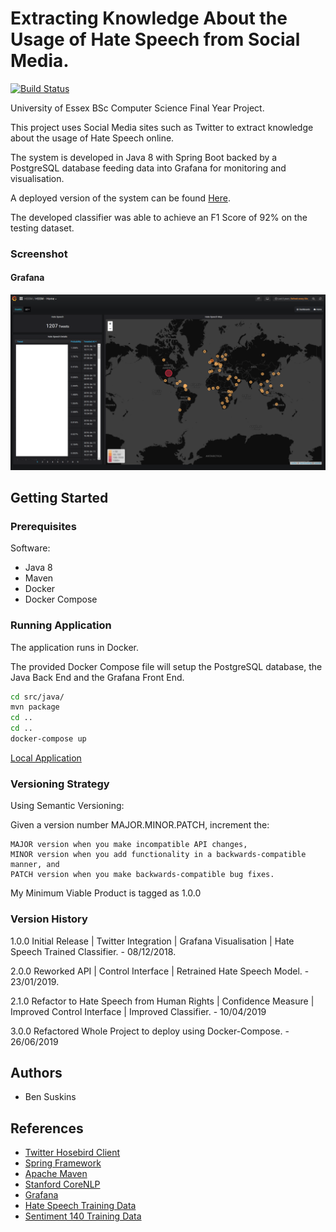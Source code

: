 # Extracting Knowledge About the Usage of Hate Speech from Social Media.
[![Build Status](https://travis-ci.org/BenSuskins/final-year-project.svg?branch=master)](https://travis-ci.org/BenSuskins/final-year-project)

University of Essex BSc Computer Science Final Year Project.

This project uses Social Media sites such as Twitter to extract knowledge about the usage of Hate Speech online.

The system is developed in Java 8 with Spring Boot backed by a PostgreSQL database feeding data into Grafana for monitoring and visualisation.  

A deployed version of the system can be found [Here](www.hatespeech.suskins.co.uk).

The developed classifier was able to achieve an F1 Score of 92% on the testing dataset.

### Screenshot
#### Grafana

![alt text](/docs/grafana.png?raw=true "Grafana")

## Getting Started 

### Prerequisites
Software:
* Java 8
* Maven
* Docker
* Docker Compose

### Running Application
The application runs in Docker.

The provided Docker Compose file will setup the PostgreSQL database, the Java Back End and the Grafana Front End.

```bash
cd src/java/
mvn package
cd ..
cd ..
docker-compose up
```

[Local Application](http://localhost:80)

### Versioning Strategy
Using Semantic Versioning:

Given a version number MAJOR.MINOR.PATCH, increment the:

    MAJOR version when you make incompatible API changes,
    MINOR version when you add functionality in a backwards-compatible manner, and
    PATCH version when you make backwards-compatible bug fixes.

My Minimum Viable Product is tagged as 1.0.0

### Version History
1.0.0 Initial Release | Twitter Integration | Grafana Visualisation | Hate Speech Trained Classifier. - 08/12/2018.

2.0.0 Reworked API | Control Interface | Retrained Hate Speech Model. - 23/01/2019.

2.1.0 Refactor to Hate Speech from Human Rights | Confidence Measure | Improved Control Interface | Improved Classifier. - 10/04/2019

3.0.0 Refactored Whole Project to deploy using Docker-Compose. - 26/06/2019

## Authors
* Ben Suskins 

## References
* [Twitter Hosebird Client](https://github.com/twitter/hbc)
* [Spring Framework](https://spring.io/)
* [Apache Maven](https://maven.apache.org/)
* [Stanford CoreNLP](https://stanfordnlp.github.io/CoreNLP/)
* [Grafana](https://grafana.com/)
* [Hate Speech Training Data](https://github.com/t-davidson/hate-speech-and-offensive-language)
* [Sentiment 140 Training Data](http://help.sentiment140.com/for-students/)
